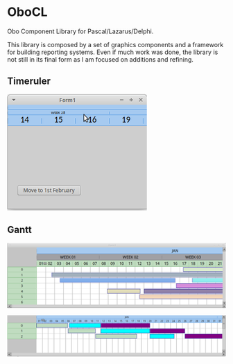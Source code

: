 # OboCL
Obo Component Library for Pascal/Lazarus/Delphi.

This library is composed by a set of graphics components and a framework for building reporting systems.
Even if much work was done, the library is not still in its final form as I am focused on additions and refining.

## Timeruler
![Timeruler screenshot](timeruler.gif)

## Gantt            
![Gantt screenshot](gantt_thousands_of_bars.gif)

![Gantt screenshot](gantt_experiments.gif)

